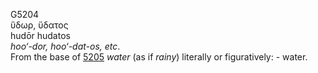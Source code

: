 G5204  
ὕδωρ, ὕδατος  
hudōr hudatos  
*hoo‘-dor,* *hoo‘-dat-os,* *etc*.  
From the base of [5205](g5205) *water* (as if *rainy*) literally or
figuratively: - water.  
